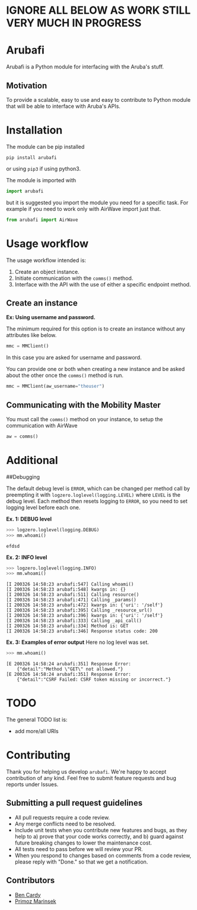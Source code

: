 # IGNORE ALL BELOW AS WORK STILL VERY MUCH IN PROGRESS

# Arubafi

Arubafi is a Python module for interfacing with the Aruba's stuff.

## Motivation

To provide a scalable, easy to use and easy to contribute to Python module that will be able to interface with Aruba's APIs.

# Installation

The module can be pip installed

```
pip install arubafi
```
or using `pip3` if using python3.

The module is imported with
```python
import arubafi
```
but it is suggested you import the module you need for a specific task.
For example if you need to work only with AirWave import just that.
```python
from arubafi import AirWave
```
# Usage workflow

The usage workflow intended is:
1. Create an object instance.
2. Initiate communication with the `comms()` method.
3. Interface with the API with the use of either a specific endpoint method.

## Create an instance

**Ex: Using username and password.**

The minimum required for this option is to create an instance without any attributes like below.
```python
mmc = MMClient()
```
In this case you are asked for username and password.

You can provide one or both when creating a new instance and be asked about the other once the `comms()` method is run.

```python
mmc = MMClient(aw_username="theuser")
```

## Communicating with the Mobility Master
You must call the `comms()` method on your instance, to setup the communication with AirWave
```python
aw = comms()
```

# Additional
##Debugging

The default debug level is `ERROR`, which can be changed per method call by preempting it with `logzero.loglevel(logging.LEVEL)` where `LEVEL` is the debug level.
Each method then resets logging to `ERROR`, so you need to set logging level before each one.

**Ex. 1: DEBUG level**
```python
>>> logzero.loglevel(logging.DEBUG)
>>> mm.whoami()
```
```
efdsd
```

**Ex. 2: INFO level**
```python
>>> logzero.loglevel(logging.INFO)
>>> mm.whoami()
```
```
[I 200326 14:58:23 arubafi:547] Calling whoami()
[I 200326 14:58:23 arubafi:548] kwargs in: {}
[I 200326 14:58:23 arubafi:511] Calling resource()
[I 200326 14:58:23 arubafi:471] Calling _params()
[I 200326 14:58:23 arubafi:472] kwargs in: {'uri': '/self'}
[I 200326 14:58:23 arubafi:395] Calling _resource_url()
[I 200326 14:58:23 arubafi:396] kwargs in: {'uri': '/self'}
[I 200326 14:58:23 arubafi:333] Calling _api_call()
[I 200326 14:58:23 arubafi:334] Method is: GET
[I 200326 14:58:23 arubafi:346] Response status code: 200
```

**Ex. 3: Examples of error output**
Here no log level was set.
```python
>>> mm.whoami()
```
```
[E 200326 14:58:24 arubafi:351] Response Error:
    {"detail":"Method \"GET\" not allowed."}
[E 200326 14:58:24 arubafi:351] Response Error:
    {"detail":"CSRF Failed: CSRF token missing or incorrect."}
```

# TODO
The general TODO list is:
- add more/all URIs

# Contributing
Thank you for helping us develop `arubafi`. We're happy to accept contribution of any kind. Feel free to submit feature requests and bug reports under Issues.

## Submitting a pull request guidelines

- All pull requests require a code review.
- Any merge conflicts need to be resolved.
- Include unit tests when you contribute new features and bugs, as they help to a) prove that your code works correctly, and b) guard against future breaking changes to lower the maintenance cost.
- All tests need to pass before we will review your PR.
- When you respond to changes based on comments from a code review, please reply with "Done." so that we get a notification.

## Contributors
- [Ben Cardy](https://github.com/benbacardi)
- [Primoz Marinsek](https://github.com/pmarinsek)
